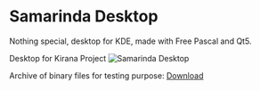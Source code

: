 # Samarinda Desktop
Nothing special, desktop for KDE, made with Free Pascal and Qt5.

Desktop for Kirana Project
![Samarinda Desktop](https://github.com/kirana-a2district/samarinda-desktop/raw/master/screenshots/Screenshot_20220623_023909.png)

Archive of binary files for testing purpose: [Download]()
